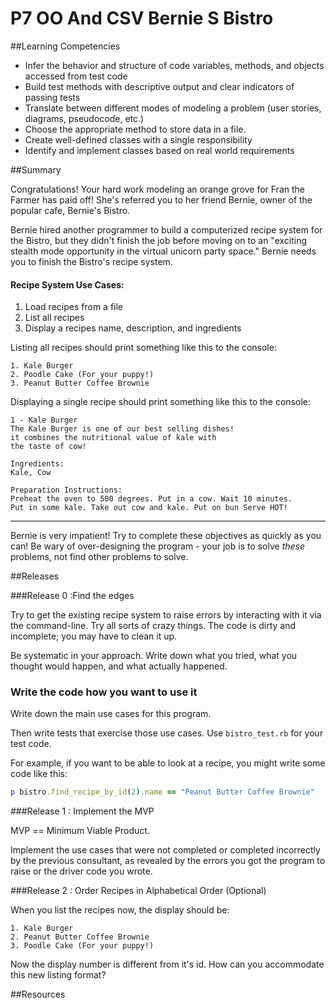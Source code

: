 # P7 OO And CSV Bernie S Bistro

##Learning Competencies

* Infer the behavior and structure of code variables, methods, and objects accessed from test code
* Build test methods with descriptive output and clear indicators of passing tests
* Translate between different modes of modeling a problem (user stories, diagrams, pseudocode, etc.)
* Choose the appropriate method to store data in a file.
* Create well-defined classes with a single responsibility
* Identify and implement classes based on real world requirements

##Summary

Congratulations! Your hard work modeling an orange grove for Fran the Farmer has paid off! She's referred you to her friend Bernie, owner of the popular cafe, Bernie's Bistro.

Bernie hired another programmer to build a computerized recipe system for the Bistro, but they didn't finish the job before moving on to an "exciting stealth mode opportunity in the virtual unicorn party space." Bernie needs you to finish the Bistro's recipe system.


#### Recipe System Use Cases:

1. Load recipes from a file
2. List all recipes
3. Display a recipes name, description, and ingredients

Listing all recipes should print something like this to the console:

```
1. Kale Burger
2. Poodle Cake (For your puppy!)
3. Peanut Butter Coffee Brownie
```

Displaying a single recipe should print something like this to the console:

```
1 - Kale Burger
The Kale Burger is one of our best selling dishes!
it combines the nutritional value of kale with
the taste of cow!

Ingredients:
Kale, Cow

Preparation Instructions:
Preheat the oven to 500 degrees. Put in a cow. Wait 10 minutes.
Put in some kale. Take out cow and kale. Put on bun Serve HOT!
```
---

Bernie is very impatient! Try to complete these objectives as quickly as you can! Be wary of over-designing the program - your job is to solve *these* problems, not find other problems to solve.

##Releases

###Release 0 :Find the edges

Try to get the existing recipe system to raise errors by interacting with it via the command-line. Try all sorts of crazy things. The code is dirty and incomplete; you may have to clean it up.

Be systematic in your approach. Write down what you tried, what you thought would happen, and what actually happened.

### Write the code how you want to use it

Write down the main use cases for this program.

Then write tests that exercise those use cases. Use `bistro_test.rb` for your test code.

For example, if you want to be able to look at a recipe, you might write some code like this:

```ruby
p bistro.find_recipe_by_id(2).name == "Peanut Butter Coffee Brownie"
```

###Release 1 : Implement the MVP

MVP == Minimum Viable Product.

Implement the use cases that were not completed or completed incorrectly by the previous consultant, as revealed by the errors you got the program to raise or the driver code you wrote.


###Release 2 : Order Recipes in Alphabetical Order (Optional)

When you list the recipes now, the display should be:

	1. Kale Burger
	2. Peanut Butter Coffee Brownie
	3. Poodle Cake (For your puppy!)

Now the display number is different from it's id.  How can you accommodate this new listing format?

<!-- ##Optimize Your Learning  -->

##Resources
